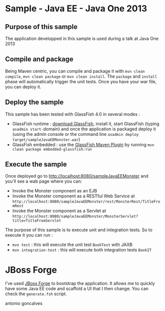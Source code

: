 # Sample - Java EE - Java One 2013

## Purpose of this sample

The application developped in this sample is used during a talk at Java One 2013

## Compile and package

Being Maven centric, you can compile and package it with `mvn clean compile`, `mvn clean package` or `mvn clean install`. The `package` and `install` phase will automatically trigger the unit tests. Once you have your war file, you can deploy it.

## Deploy the sample

This sample has been tested with GlassFish 4.0 in several modes :

* GlassFish runtime : [download GlassFish](http://glassfish.java.net/public/downloadsindex.html), install it, start GlassFish (typing `asadmin start-`domain) and once the application is packaged deploy it (using the admin console or the command line `asadmin deploy target/sampleJavaEEMonster.war`)
* GlassFish embedded : use the [GlassFish Maven Plugin](http://maven-glassfish-plugin.java.net/) by running `mvn clean package embedded-glassfish:run`

## Execute the sample

Once deployed go to [http://localhost:8080/sampleJavaEEMonster](http://localhost:8080/sampleJavaEEMonster) and you'll see a wab page where you can:

* Invoke the Monster component as an EJB
* Invoke the Monster component as a RESTful Web Service at `http://localhost:8080/sampleJavaEEMonster/rest/MonsterRest/TitleFromRest`
* Invoke the Monster component as a Servlet at `http://localhost:8080/sampleJavaEEMonster/MonsterServlet?title=TitleFromServlet`

The purpose of this sample is to execute unit and integration tests. So to execute it you can run :

* `mvn test` : this will execute the unit test `BookTest` with JAXB
* `mvn integration-test` : this will execute both integration tests `BookIT`

# JBoss Forge

I've used [JBoss Forge](http://forge.jboss.org/) to bootstrap the application. It allows me to quickly have some Java EE code and scaffold a UI that I then change. You can check the `generate.fsh` script.


<div class="footer">
    <span class="footerTitle"><span class="uc">a</span>ntonio <span class="uc">g</span>oncalves</span>
</div>
